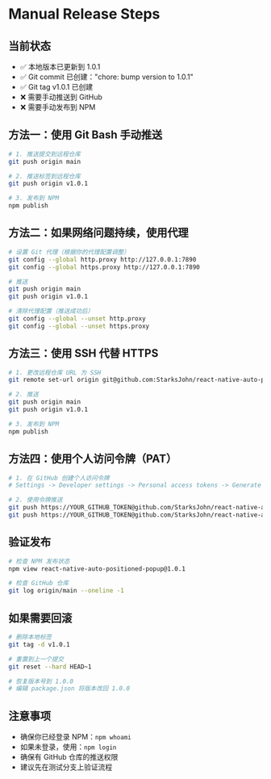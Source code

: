 # Manual Release Steps

## 当前状态
- ✅ 本地版本已更新到 1.0.1
- ✅ Git commit 已创建："chore: bump version to 1.0.1"  
- ✅ Git tag v1.0.1 已创建
- ❌ 需要手动推送到 GitHub
- ❌ 需要手动发布到 NPM

## 方法一：使用 Git Bash 手动推送

```bash
# 1. 推送提交到远程仓库
git push origin main

# 2. 推送标签到远程仓库
git push origin v1.0.1

# 3. 发布到 NPM
npm publish
```

## 方法二：如果网络问题持续，使用代理

```bash
# 设置 Git 代理（根据你的代理配置调整）
git config --global http.proxy http://127.0.0.1:7890
git config --global https.proxy http://127.0.0.1:7890

# 推送
git push origin main
git push origin v1.0.1

# 清除代理配置（推送成功后）
git config --global --unset http.proxy
git config --global --unset https.proxy
```

## 方法三：使用 SSH 代替 HTTPS

```bash
# 1. 更改远程仓库 URL 为 SSH
git remote set-url origin git@github.com:StarksJohn/react-native-auto-positioned-popup.git

# 2. 推送
git push origin main
git push origin v1.0.1

# 3. 发布到 NPM
npm publish
```

## 方法四：使用个人访问令牌（PAT）

```bash
# 1. 在 GitHub 创建个人访问令牌
# Settings -> Developer settings -> Personal access tokens -> Generate new token

# 2. 使用令牌推送
git push https://YOUR_GITHUB_TOKEN@github.com/StarksJohn/react-native-auto-positioned-popup.git main
git push https://YOUR_GITHUB_TOKEN@github.com/StarksJohn/react-native-auto-positioned-popup.git v1.0.1
```

## 验证发布

```bash
# 检查 NPM 发布状态
npm view react-native-auto-positioned-popup@1.0.1

# 检查 GitHub 仓库
git log origin/main --oneline -1
```

## 如果需要回滚

```bash
# 删除本地标签
git tag -d v1.0.1

# 重置到上一个提交
git reset --hard HEAD~1

# 恢复版本号到 1.0.0
# 编辑 package.json 将版本改回 1.0.0
```

## 注意事项
- 确保你已经登录 NPM：`npm whoami`
- 如果未登录，使用：`npm login`
- 确保有 GitHub 仓库的推送权限
- 建议先在测试分支上验证流程